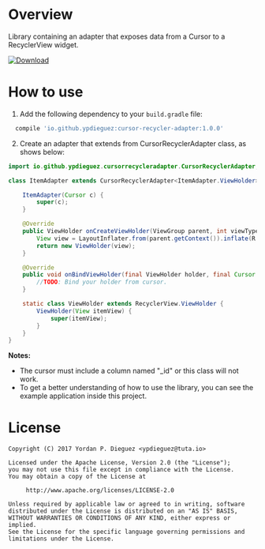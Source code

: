 # Overview
Library containing an adapter that exposes data from a Cursor to a RecyclerView
widget.

[ ![Download](https://api.bintray.com/packages/ypdieguez/maven/cursor-recycler-adapter/images/download.svg) ](https://bintray.com/ypdieguez/maven/cursor-recycler-adapter/_latestVersion)

# How to use
1. Add the following dependency to your `build.gradle` file:

  ```gradle  
    compile 'io.github.ypdieguez:cursor-recycler-adapter:1.0.0'
  ```

2. Create an adapter that extends from CursorRecyclerAdapter class, as shows below:

  ```java
  import io.github.ypdieguez.cursorrecycleradapter.CursorRecyclerAdapter;

  class ItemAdapter extends CursorRecyclerAdapter<ItemAdapter.ViewHolder> {

      ItemAdapter(Cursor c) {
          super(c);
      }

      @Override
      public ViewHolder onCreateViewHolder(ViewGroup parent, int viewType) {
          View view = LayoutInflater.from(parent.getContext()).inflate(R.layout.item_view, parent, false);
          return new ViewHolder(view);
      }

      @Override
      public void onBindViewHolder(final ViewHolder holder, final Cursor cursor) {
          //TODO: Bind your holder from cursor.
      }

      static class ViewHolder extends RecyclerView.ViewHolder {
          ViewHolder(View itemView) {
              super(itemView);
          }
      }
  }
  ```

**Notes:**
* The cursor must include a column named "\_id" or this class will not work.
* To get a better understanding of how to use the library, you can see the example application inside this project.

# License
    Copyright (C) 2017 Yordan P. Dieguez <ypdieguez@tuta.io>

    Licensed under the Apache License, Version 2.0 (the "License");
    you may not use this file except in compliance with the License.
    You may obtain a copy of the License at

         http://www.apache.org/licenses/LICENSE-2.0

    Unless required by applicable law or agreed to in writing, software
    distributed under the License is distributed on an "AS IS" BASIS,
    WITHOUT WARRANTIES OR CONDITIONS OF ANY KIND, either express or implied.
    See the License for the specific language governing permissions and
    limitations under the License.
